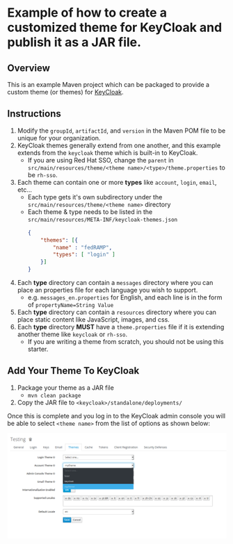 # Example of how to create a customized theme for KeyCloak and publish it as a JAR file.

## Overview
This is an example Maven project which can be packaged to provide a custom theme (or themes) for [KeyCloak](https://keycloak.org). 

## Instructions

1. Modify the `groupId`, `artifactId`, and `version` in the Maven POM file to be unique for your organization.
1. KeyCloak themes generally extend from one another, and this example extends from the `keycloak` theme which is built-in to KeyCloak.
   * If you are using Red Hat SSO, change the `parent` in `src/main/resources/theme/<theme name>/<type>/theme.properties` to be `rh-sso`.
1. Each theme can contain one or more **types** like `account`, `login`, `email`, etc...
   * Each type gets it's own subdirectory under the `src/main/resources/theme/<theme name>` directory
   * Each theme & type needs to be listed in the `src/main/resources/META-INF/keycloak-themes.json`
     ```json
     {
         "themes": [{
             "name" : "fedRAMP",
             "types": [ "login" ]
         }]
     }
     ```
1. Each **type** directory can contain a `messages` directory where you can place an properties file for each language you wish to support.
   * e.g. `messages_en.properties` for English, and each line is in the form of `propertyName=String Value`
1. Each **type** directory can contain a `resources` directory where you can place static content like JavaScript, images, and css.
1. Each **type** directory **MUST** have a `theme.properties` file if it is extending another theme like `keycloak` or `rh-sso`.
   * If you are writing a theme from scratch, you should not be using this starter.

## Add Your Theme To KeyCloak

1. Package your theme as a JAR file
   * `mvn clean package`
1. Copy the JAR file to `<keycloak>/standalone/deployments/`

Once this is complete and you log in to the KeyCloak admin console you will be able to select `<theme name>` from the list of options as shown below:

![Theme selection screenshot](screenshot.png)